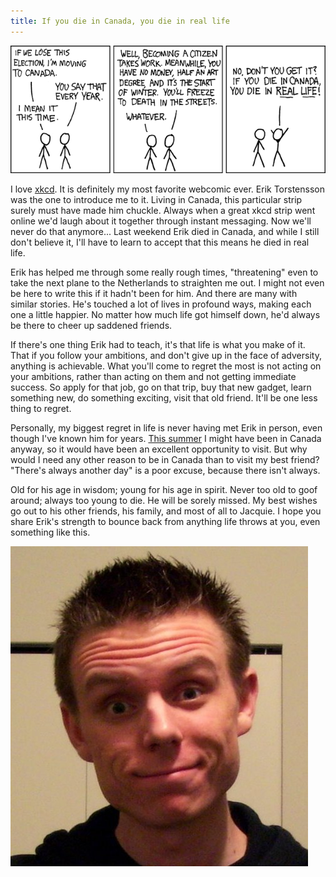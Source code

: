 ```yaml
---
title: If you die in Canada, you die in real life
---
```


[![xkcd \#180 - Canada](/images/canada.png)](http://xkcd.com/180/)

I love [xkcd](http://xkcd.com/).  It is definitely my most favorite
webcomic ever.  Erik Torstensson was the one to introduce me to it.
Living in Canada, this particular strip surely must have made him
chuckle.  Always when a great xkcd strip went online we'd laugh about
it together through instant messaging.  Now we'll never do that
anymore...  Last weekend Erik died in Canada, and while I still don't
believe it, I'll have to learn to accept that this means he died in
real life.

<!--more-->

Erik has helped me through some really rough times, "threatening" even
to take the next plane to the Netherlands to straighten me out.  I
might not even be here to write this if it hadn't been for him.  And
there are many with similar stories.  He's touched a lot of lives in
profound ways, making each one a little happier.  No matter how much
life got himself down, he'd always be there to cheer up saddened
friends.

If there's one thing Erik had to teach, it's that life is what you
make of it.  That if you follow your ambitions, and don't give up in
the face of adversity, anything is achievable.  What you'll come to
regret the most is not acting on your ambitions, rather than acting on
them and not getting immediate success.  So apply for that job, go on
that trip, buy that new gadget, learn something new, do something
exciting, visit that old friend.  It'll be one less thing to regret.

Personally, my biggest regret in life is never having met Erik in
person, even though I've known him for years.  [This
summer](http://www.wads.org/) I might have been in Canada anyway, so
it would have been an excellent opportunity to visit.  But why would I
need any other reason to be in Canada than to visit my best friend?
"There's always another day" is a poor excuse, because there isn't
always.

Old for his age in wisdom; young for his age in spirit.  Never too old
to goof around; always too young to die.  He will be sorely missed.
My best wishes go out to his other friends, his family, and most of
all to Jacquie.  I hope you share Erik's strength to bounce back from
anything life throws at you, even something like this.

![Erik Torstensson<br/>6 June 1982 -- 23 May 2009](/images/erik.jpg
 "Erik Torstensson")
